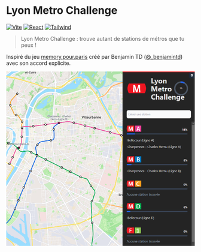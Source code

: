 # Lyon Metro Challenge

[![Vite](https://img.shields.io/badge/Vite-646CFF.svg?logo=vite&style=for-the-badge&logoColor=FFDB00)](https://vitejs.dev/)
[![React](https://img.shields.io/badge/React-222.svg?logo=react&style=for-the-badge&logoColor=61DAFB)](https://react.dev/)
[![Tailwind](https://img.shields.io/badge/Tailwind-444.svg?logo=tailwindcss&style=for-the-badge&logoColor=61DAFB)](https://tailwindcss.com/)

> Lyon Metro Challenge : trouve autant de stations de métros que tu peux !  

Inspiré du jeu [memory.pour.paris](https://memory.pour.paris/) créé par Benjamin TD ([@_benjamintd](https://twitter.com/_benjamintd)) avec son accord explicite.    

![cover.webp](cover.webp)
